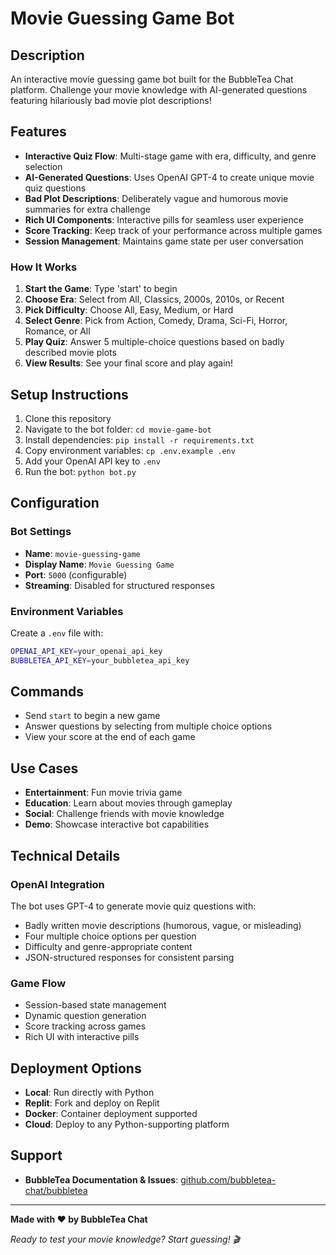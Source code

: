 # Movie Guessing Game Bot

## Description
An interactive movie guessing game bot built for the BubbleTea Chat platform. Challenge your movie knowledge with AI-generated questions featuring hilariously bad movie plot descriptions!

## Features

- **Interactive Quiz Flow**: Multi-stage game with era, difficulty, and genre selection
- **AI-Generated Questions**: Uses OpenAI GPT-4 to create unique movie quiz questions
- **Bad Plot Descriptions**: Deliberately vague and humorous movie summaries for extra challenge
- **Rich UI Components**: Interactive pills for seamless user experience
- **Score Tracking**: Keep track of your performance across multiple games
- **Session Management**: Maintains game state per user conversation

### How It Works

1. **Start the Game**: Type 'start' to begin
2. **Choose Era**: Select from All, Classics, 2000s, 2010s, or Recent
3. **Pick Difficulty**: Choose All, Easy, Medium, or Hard
4. **Select Genre**: Pick from Action, Comedy, Drama, Sci-Fi, Horror, Romance, or All
5. **Play Quiz**: Answer 5 multiple-choice questions based on badly described movie plots
6. **View Results**: See your final score and play again!

## Setup Instructions
1. Clone this repository
2. Navigate to the bot folder: `cd movie-game-bot`
3. Install dependencies: `pip install -r requirements.txt`
4. Copy environment variables: `cp .env.example .env`
5. Add your OpenAI API key to `.env`
6. Run the bot: `python bot.py`

## Configuration
### Bot Settings
- **Name**: `movie-guessing-game`
- **Display Name**: `Movie Guessing Game`
- **Port**: `5000` (configurable)
- **Streaming**: Disabled for structured responses

### Environment Variables
Create a `.env` file with:
```bash
OPENAI_API_KEY=your_openai_api_key
BUBBLETEA_API_KEY=your_bubbletea_api_key
```

## Commands
- Send `start` to begin a new game
- Answer questions by selecting from multiple choice options
- View your score at the end of each game

## Use Cases
- **Entertainment**: Fun movie trivia game
- **Education**: Learn about movies through gameplay
- **Social**: Challenge friends with movie knowledge
- **Demo**: Showcase interactive bot capabilities

## Technical Details
### OpenAI Integration
The bot uses GPT-4 to generate movie quiz questions with:
- Badly written movie descriptions (humorous, vague, or misleading)
- Four multiple choice options per question
- Difficulty and genre-appropriate content
- JSON-structured responses for consistent parsing

### Game Flow
- Session-based state management
- Dynamic question generation
- Score tracking across games
- Rich UI with interactive pills

## Deployment Options
- **Local**: Run directly with Python
- **Replit**: Fork and deploy on Replit
- **Docker**: Container deployment supported
- **Cloud**: Deploy to any Python-supporting platform

## Support

- **BubbleTea Documentation & Issues**: [github.com/bubbletea-chat/bubbletea](https://github.com/bubbletea-chat/bubbletea)

---

**Made with ❤️ by BubbleTea Chat**

*Ready to test your movie knowledge? Start guessing! 🎬*